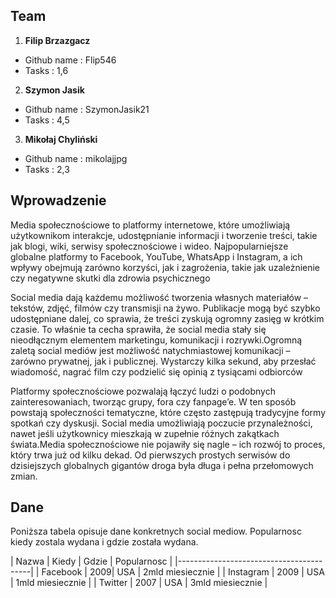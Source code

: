 ## Team 

1. **Filip Brzazgacz**
- Github name : Flip546
- Tasks : 1,6

2. **Szymon Jasik**
- Github name : SzymonJasik21
- Tasks : 4,5

3. **Mikołaj Chyliński**
- Github name : mikolajjpg
- Tasks : 2,3

## Wprowadzenie

Media społecznościowe to platformy internetowe, które umożliwiają użytkownikom interakcje, udostępnianie informacji i tworzenie treści, takie jak blogi, wiki, serwisy społecznościowe i wideo. Najpopularniejsze globalne platformy to Facebook, YouTube, WhatsApp i Instagram, a ich wpływy obejmują zarówno korzyści, jak i zagrożenia, takie jak uzależnienie czy negatywne skutki dla zdrowia psychicznego

Social media dają każdemu możliwość tworzenia własnych materiałów – tekstów, zdjęć, filmów czy transmisji na żywo. Publikacje mogą być szybko udostępniane dalej, co sprawia, że treści zyskują ogromny zasięg w krótkim czasie. To właśnie ta cecha sprawiła, że social media stały się nieodłącznym elementem marketingu, komunikacji i rozrywki.Ogromną zaletą social mediów jest możliwość natychmiastowej komunikacji – zarówno prywatnej, jak i publicznej. Wystarczy kilka sekund, aby przesłać wiadomość, nagrać film czy podzielić się opinią z tysiącami odbiorców

Platformy społecznościowe pozwalają łączyć ludzi o podobnych zainteresowaniach, tworząc grupy, fora czy fanpage’e. W ten sposób powstają społeczności tematyczne, które często zastępują tradycyjne formy spotkań czy dyskusji. Social media umożliwiają poczucie przynależności, nawet jeśli użytkownicy mieszkają w zupełnie różnych zakątkach świata.Media społecznościowe nie pojawiły się nagle – ich rozwój to proces, który trwa już od kilku dekad. Od pierwszych prostych serwisów do dzisiejszych globalnych gigantów droga była długa i pełna przełomowych zmian.

## Dane

Poniższa tabela opisuje dane konkretnych social mediow.
Popularnosc kiedy zostala wydana i gdzie została wydana.

| Nazwa | Kiedy | Gdzie | Popularnosc       |
|-----------------------------------------|
| Facebook | 2009| USA | 2mld miesiecznie   |
| Instagram | 2009 | USA | 1mld miesiecznie |
| Twitter | 2007 | USA | 3mld miesiecznie   |

